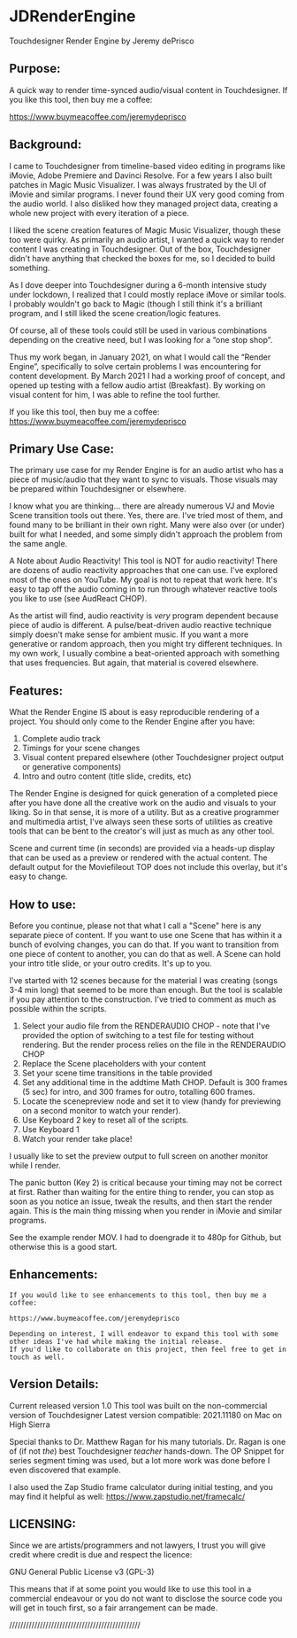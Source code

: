 # JDRenderEngine
Touchdesigner Render Engine by Jeremy dePrisco

## Purpose:

A quick way to render time-synced audio/visual content in Touchdesigner.
If you like this tool, then buy me a coffee:

https://www.buymeacoffee.com/jeremydeprisco

## Background:
	
I came to Touchdesigner from timeline-based video editing in programs like iMovie, Adobe Premiere and Davinci Resolve. For a few years I also built patches in Magic Music Visualizer. I was always frustrated by the UI of iMovie and similar programs. I never found their UX very good coming from the audio world. I also disliked how they managed project data, creating a whole new project with every iteration of a piece.

I liked the scene creation features of Magic Music Visualizer, though these too were quirky. As primarily an audio artist, I wanted a quick way to render content I was creating in Touchdesigner. Out of the box, Touchdesigner didn't have anything that checked the boxes for me, so I decided to build something.

As I dove deeper into Touchdesigner during a 6-month intensive study under lockdown, I realized that I could mostly replace iMove or similar tools. I probably wouldn't go back to Magic (though I still think it's a brilliant program, and I still liked the scene creation/logic features.

Of course, all of these tools could still be used in various combinations depending on the creative need, but I was looking for a “one stop shop”.

Thus my work began, in January 2021, on what I would call the “Render Engine”, specifically to solve certain problems I was encountering for content development. By March 2021 I had a working proof of concept, and opened up testing with a fellow audio artist (Breakfast). By working on visual content for him, I was able to refine the tool further.

If you like this tool, then buy me a coffee:
https://www.buymeacoffee.com/jeremydeprisco

## Primary Use Case:

The primary use case for my Render Engine is for an audio artist who has a piece of music/audio that they want to sync to visuals. Those visuals may be prepared within Touchdesigner or elsewhere.

I know what you are thinking... there are already numerous VJ and Movie Scene transition tools out there. Yes, there are. I've tried most of them, and found many to be brilliant in their own right. Many were also over (or under) built for what I needed, and some simply didn't approach the problem from the same angle.

A Note about Audio Reactivity!
This tool is NOT for audio reactivity! There are dozens of audio reactivity approaches that one can use. I've explored most of the ones on YouTube. My goal is not to repeat that work here. It's easy to tap off the audio coming in to run through whatever reactive tools you like to use (see AudReact CHOP).

As the artist will find, audio reactivity is *very* program dependent because piece of audio is different.  A pulse/beat-driven audio reactive technique simply doesn't make sense for ambient music. If you want a more generative or random approach, then you might try different techniques. In my own work, I usually combine a beat-oriented approach with something that uses frequencies. But again, that material is covered elsewhere.

## Features:

What the Render Engine IS about is easy reproducible rendering of a project. You should only come to the Render Engine after you have:

  1. Complete audio track
  2. Timings for your scene changes
  3. Visual content prepared elsewhere (other Touchdesigner project output or generative components)
  4. Intro and outro content (title slide, credits, etc)

The Render Engine is designed for quick generation of a completed piece after you have done all the creative work on the audio and visuals to your liking. So in that sense, it is more of a utility. But as a creative programmer and multimedia artist, I've always seen these sorts of utilities as creative tools that can be bent to the creator's will just as much as any other tool.

Scene and current time (in seconds) are provided via a heads-up display that can be used as a preview or rendered with the actual content. The default output for the Moviefileout TOP does not include this overlay, but it's easy to change.

## How to use:

Before you continue, please not that what I call a "Scene" here is any separate piece of content. If you want to use one Scene that has within it a bunch of evolving changes, you can do that. If you want to transition from one piece of content to another, you can do that as well. A Scene can hold your intro title slide, or your outro credits. It's up to you.

I've started with 12 scenes because for the material I was creating (songs 3-4 min long) that seemed to be more than enough. But the tool is scalable if you pay attention to the construction. I've tried to comment as much as possible within the scripts.

1. Select your audio file from the RENDERAUDIO CHOP - note that I've provided the option of switching to a test file for testing without rendering. But the render process relies on the file in the RENDERAUDIO CHOP
3. Replace the Scene placeholders with your content
4. Set your scene time transitions in the table provided
5. Set any additional time in the addtime Math CHOP. Default is 300 frames (5 sec) for intro, and 300 frames for outro, totalling 600 frames.
6. Locate the scenepreview node and set it to view (handy for previewing on a second monitor to watch your render).
7. Use Keyboard 2 key to reset all of the scripts.
8. Use Keyboard 1
9. Watch your render take place!

I usually like to set the preview output to full screen on another monitor while I render.

The panic button (Key 2) is critical because your timing may not be correct at first. Rather than waiting for the entire thing to render, you can stop as soon as you notice an issue, tweak the results, and then start the render again. This is the main thing missing when you render in iMovie and similar programs.

See the example render MOV. I had to doengrade it to 480p for Github, but otherwise this is a good start.

## Enhancements:

	If you would like to see enhancements to this tool, then buy me a coffee:

	https://www.buymeacoffee.com/jeremydeprisco

	Depending on interest, I will endeavor to expand this tool with some other ideas I've had while making the initial release.
	If you'd like to collaborate on this project, then feel free to get in touch as well.

## Version Details:
Current released version 1.0
This tool was built on the non-commercial version of Touchdesigner
Latest version compatible: 
2021.11180 on Mac on High Sierra

Special thanks to Dr. Matthew Ragan for his many tutorials. Dr. Ragan is one of (if not *the*) best Touchdesigner *teacher* hands-down.
The OP Snippet for series segment timing was used, but a lot more work was done before I even discovered that example.

I also used the Zap Studio frame calculator during initial testing, and you may find it helpful as well:
https://www.zapstudio.net/framecalc/

## LICENSING:
Since we are artists/programmers and not lawyers, I trust you will give credit where credit is due and respect the licence:

GNU General Public License v3 (GPL-3)

This means that if at some point you would like to use this tool in a commercial endeavour or you do not want to disclose the source code you will get in touch first, so a fair arrangement can be made.

///////////////////////////////////////////////
